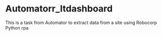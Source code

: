 # Automatorr_Itdashboard
This is a task from Automator to extract data from a site using Robocorp Python rpa
